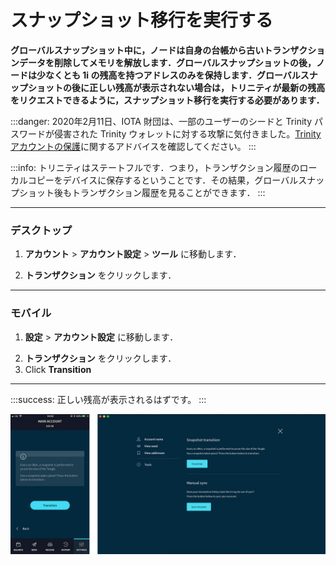# スナップショット移行を実行する
<!-- # Perform a snapshot transition -->

**グローバルスナップショット中に，ノードは自身の台帳から古いトランザクションデータを削除してメモリを解放します．グローバルスナップショットの後，ノードは少なくとも 1i の残高を持つアドレスのみを保持します．グローバルスナップショットの後に正しい残高が表示されない場合は，トリニティが最新の残高をリクエストできるように，スナップショット移行を実行する必要があります．**
<!-- **During a global snapshot, nodes remove old transaction data from their ledgers to free memory. After a global snapshot, nodes have only the addresses with a balance of at least 1 i. If you don't see your correct balance after a global snapshot, you must perform a snapshot transition to allow Trinity to request the latest balance of your addresses.** -->

:::danger:
2020年2月11日、IOTA 財団は、一部のユーザーのシードと Trinity パスワードが侵害された Trinity ウォレットに対する攻撃に気付きました。[Trinity アカウントの保護](../how-to-guides/protect-trinity-account.md)に関するアドバイスを確認してください。
:::
<!-- :::danger: -->
<!-- On 11 February 2020, the IOTA Foundation became aware of an attack on the Trinity wallet, during which some users’ seeds and Trinity passwords were compromised. Please check our advice for [protecting your Trinity account](../how-to-guides/protect-trinity-account.md). -->
<!-- ::: -->

:::info:
トリニティはステートフルです．つまり，トランザクション履歴のローカルコピーをデバイスに保存するということです．その結果，グローバルスナップショット後もトランザクション履歴を見ることができます．
:::
<!-- :::info: -->
<!-- Trinity is stateful, which means that it stores a local copy of your transaction history on your device. As a result, you can still see your transaction history after a global snapshot. -->
<!-- ::: -->

--------------------
### デスクトップ
<!-- ### Desktop -->

1. **アカウント** > **アカウント設定** > **ツール** に移動します．
<!-- 1. Go to **Account** > **Account management** > **Tools** -->

2. **トランザクション** をクリックします．
<!-- 2. Click **Transition** -->
---
### モバイル
<!-- ### Mobile -->

1. **設定** > **アカウント設定** に移動します．
<!-- 1. Go to **Settings** > **Account management** -->

2. **トランザクション** をクリックします．
2. Click **Transition**
--------------------

:::success:
正しい残高が表示されるはずです。
:::
<!-- :::success: -->
<!-- You should see your correct balance. -->
<!-- ::: -->

![photo of snapshot transition](../images/transition.jpg)
